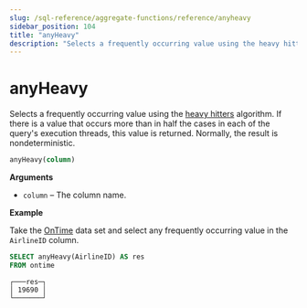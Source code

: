 ```yaml
---
slug: /sql-reference/aggregate-functions/reference/anyheavy
sidebar_position: 104
title: "anyHeavy"
description: "Selects a frequently occurring value using the heavy hitters algorithm. If there is a value that occurs more than in half the cases in each of the query's execution threads, this value is returned. Normally, the result is nondeterministic."
---
```


# anyHeavy

Selects a frequently occurring value using the [heavy hitters](https://doi.org/10.1145/762471.762473) algorithm. If there is a value that occurs more than in half the cases in each of the query's execution threads, this value is returned. Normally, the result is nondeterministic.

``` sql
anyHeavy(column)
```

**Arguments**

- `column` – The column name.

**Example**

Take the [OnTime](../../../getting-started/example-datasets/ontime.md) data set and select any frequently occurring value in the `AirlineID` column.

``` sql
SELECT anyHeavy(AirlineID) AS res
FROM ontime
```

``` text
┌───res─┐
│ 19690 │
└───────┘
```
